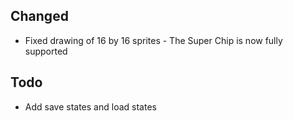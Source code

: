 ## Changed

- Fixed drawing of 16 by 16 sprites - The Super Chip is now fully supported


## Todo

- Add save states and load states
